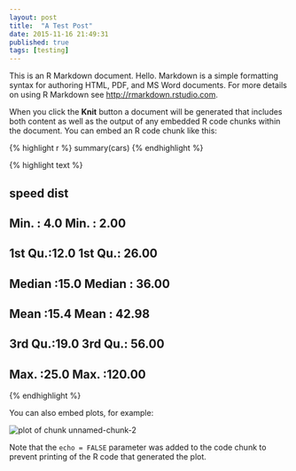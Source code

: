 ```yaml
---
layout: post
title:  "A Test Post"
date: 2015-11-16 21:49:31
published: true
tags: [testing]
---
```


This is an R Markdown document. Hello.  Markdown is a simple formatting syntax for authoring HTML, PDF, and MS Word documents. For more details on using R Markdown see <http://rmarkdown.rstudio.com>.

When you click the **Knit** button a document will be generated that includes both content as well as the output of any embedded R code chunks within the document. You can embed an R code chunk like this:


{% highlight r %}
summary(cars)
{% endhighlight %}



{% highlight text %}
##      speed           dist       
##  Min.   : 4.0   Min.   :  2.00  
##  1st Qu.:12.0   1st Qu.: 26.00  
##  Median :15.0   Median : 36.00  
##  Mean   :15.4   Mean   : 42.98  
##  3rd Qu.:19.0   3rd Qu.: 56.00  
##  Max.   :25.0   Max.   :120.00
{% endhighlight %}

You can also embed plots, for example:

![plot of chunk unnamed-chunk-2](/knitr-jekyll/figure/source/2015-11-16-a-test-post/unnamed-chunk-2-1.png) 

Note that the `echo = FALSE` parameter was added to the code chunk to prevent printing of the R code that generated the plot.
